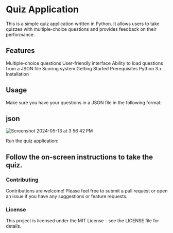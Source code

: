 # Quiz Application
This is a simple quiz application written in Python. It allows users to take quizzes with multiple-choice questions and provides feedback on their performance.

## Features
Multiple-choice questions
User-friendly interface
Ability to load questions from a JSON file
Scoring system
Getting Started
Prerequisites
Python 3.x
Installation


## Usage
Make sure you have your questions in a JSON file in the following format:

## json

![Screenshot 2024-05-13 at 3 56 42 PM](https://github.com/Sajith-S15/Quiz_py/assets/123757769/3ac02073-a745-4339-9052-48a0a425d806)





Run the quiz application:

## Follow the on-screen instructions to take the quiz.

### Contributing
Contributions are welcome! Please feel free to submit a pull request or open an issue if you have any suggestions or feature requests.

### License
This project is licensed under the MIT License - see the LICENSE file for details.

